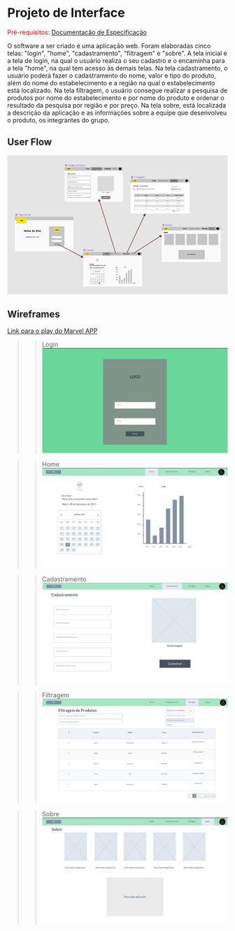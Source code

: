 
# Projeto de Interface

<span style="color:red">Pré-requisitos: <a href="2-Especificação.md"> Documentação de Especificação</a></span>

O software a ser criado é uma aplicação web. Foram elaboradas cinco telas: "login", "home", "cadastramento", "filtragem" e "sobre". A tela inicial é a tela de login, na qual o usuário realiza o seu cadastro e o encaminha para a tela "home", na qual tem acesso às demais telas.
Na tela cadastramento, o usuário poderá fazer o cadastramento do nome, valor e tipo do produto, além do nome do estabelecimento e a região na qual o estabelecimento está localizado.
Na tela filtragem, o usuário consegue realizar a pesquisa de produtos por nome do estabelecimento e por nome do produto e ordenar o resultado da pesquisa por região e por preço.
Na tela sobre, está localizada a descrição da aplicação e as informações sobre a equipe que desenvolveu o produto, os integrantes do grupo.

## User Flow

![alt](images/Interface/Interface.png)

## Wireframes

[Link para o play do Marvel APP](https://marvelapp.com/prototype/77dcj27/screen/82328386)

>> Login
![Wireframe da Tela de Login](images/Wireframes/login.jpg)

>> Home
![Wireframe da Home](images/Wireframes/home.jpg)

>> Cadastramento
![Wireframe da Home](images/Wireframes/cadastramento.jpg)

>> Filtragem
![Wireframe da Home](images/Wireframes/filtragem.jpg)

>> Sobre
![Wireframe da Home](images/Wireframes/sobre.jpg)


